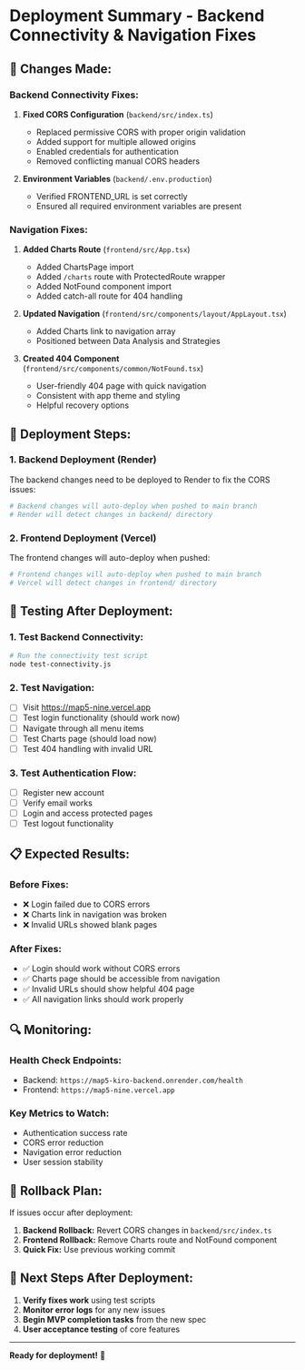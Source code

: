 # Deployment Summary - Backend Connectivity & Navigation Fixes

## 🔧 **Changes Made:**

### Backend Connectivity Fixes:
1. **Fixed CORS Configuration** (`backend/src/index.ts`)
   - Replaced permissive CORS with proper origin validation
   - Added support for multiple allowed origins
   - Enabled credentials for authentication
   - Removed conflicting manual CORS headers

2. **Environment Variables** (`backend/.env.production`)
   - Verified FRONTEND_URL is set correctly
   - Ensured all required environment variables are present

### Navigation Fixes:
1. **Added Charts Route** (`frontend/src/App.tsx`)
   - Added ChartsPage import
   - Added `/charts` route with ProtectedRoute wrapper
   - Added NotFound component import
   - Added catch-all route for 404 handling

2. **Updated Navigation** (`frontend/src/components/layout/AppLayout.tsx`)
   - Added Charts link to navigation array
   - Positioned between Data Analysis and Strategies

3. **Created 404 Component** (`frontend/src/components/common/NotFound.tsx`)
   - User-friendly 404 page with quick navigation
   - Consistent with app theme and styling
   - Helpful recovery options

## 🚀 **Deployment Steps:**

### 1. Backend Deployment (Render)
The backend changes need to be deployed to Render to fix the CORS issues:

```bash
# Backend changes will auto-deploy when pushed to main branch
# Render will detect changes in backend/ directory
```

### 2. Frontend Deployment (Vercel)
The frontend changes will auto-deploy when pushed:

```bash
# Frontend changes will auto-deploy when pushed to main branch
# Vercel will detect changes in frontend/ directory
```

## 🧪 **Testing After Deployment:**

### 1. Test Backend Connectivity:
```bash
# Run the connectivity test script
node test-connectivity.js
```

### 2. Test Navigation:
- [ ] Visit https://map5-nine.vercel.app
- [ ] Test login functionality (should work now)
- [ ] Navigate through all menu items
- [ ] Test Charts page (should load now)
- [ ] Test 404 handling with invalid URL

### 3. Test Authentication Flow:
- [ ] Register new account
- [ ] Verify email works
- [ ] Login and access protected pages
- [ ] Test logout functionality

## 📋 **Expected Results:**

### Before Fixes:
- ❌ Login failed due to CORS errors
- ❌ Charts link in navigation was broken
- ❌ Invalid URLs showed blank pages

### After Fixes:
- ✅ Login should work without CORS errors
- ✅ Charts page should be accessible from navigation
- ✅ Invalid URLs should show helpful 404 page
- ✅ All navigation links should work properly

## 🔍 **Monitoring:**

### Health Check Endpoints:
- Backend: `https://map5-kiro-backend.onrender.com/health`
- Frontend: `https://map5-nine.vercel.app`

### Key Metrics to Watch:
- Authentication success rate
- CORS error reduction
- Navigation error reduction
- User session stability

## 🚨 **Rollback Plan:**

If issues occur after deployment:
1. **Backend Rollback:** Revert CORS changes in `backend/src/index.ts`
2. **Frontend Rollback:** Remove Charts route and NotFound component
3. **Quick Fix:** Use previous working commit

## 📝 **Next Steps After Deployment:**

1. **Verify fixes work** using test scripts
2. **Monitor error logs** for any new issues
3. **Begin MVP completion tasks** from the new spec
4. **User acceptance testing** of core features

---

**Ready for deployment!** 🚀
